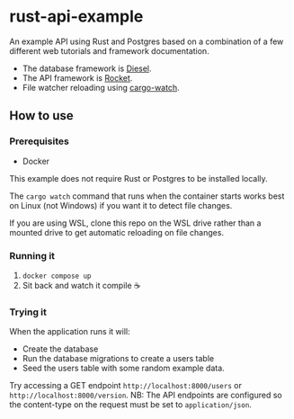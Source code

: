 # rust-api-example
An example API using Rust and Postgres based on a combination of a few different web tutorials and framework documentation.

- The database framework is [Diesel](https://diesel.rs/).
- The API framework is [Rocket](https://rocket.rs/).
- File watcher reloading using [cargo-watch](https://crates.io/crates/cargo-watch).

## How to use

### Prerequisites
- Docker

This example does not require Rust or Postgres to be installed locally. 

The `cargo watch` command that runs when the container starts works best on Linux (not Windows) if you want it to detect file changes.

If you are using WSL, clone this repo on the WSL drive rather than a mounted drive to get automatic reloading on file changes.

### Running it

1. `docker compose up`
2. Sit back and watch it compile ☕

### Trying it

When the application runs it will: 
- Create the database
- Run the database migrations to create a users table
- Seed the users table with some random example data.

Try accessing a GET endpoint `http://localhost:8000/users` or `http://localhost:8000/version`.
NB: The API endpoints are configured so the content-type on the request must be set to `application/json`.
